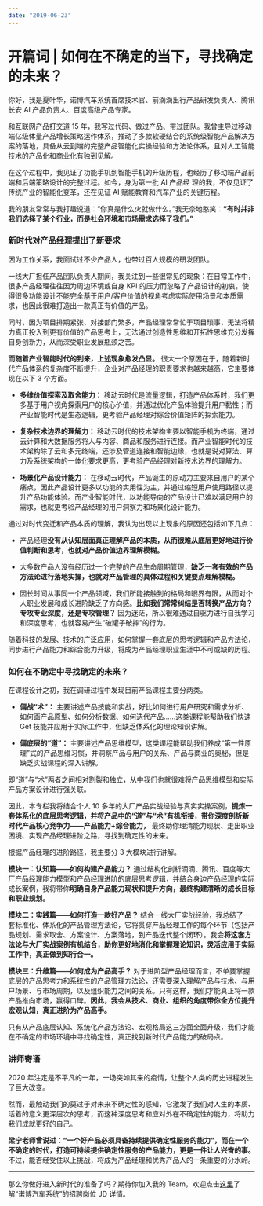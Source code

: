 ```yaml
---
date: "2019-06-23"
---  
```

      
# 开篇词 | 如何在不确定的当下，寻找确定的未来？
你好，我是夏叶华，诺博汽车系统首席技术官、前滴滴出行产品研发负责人、腾讯长安 AI 产品负责人、百度高级产品专家。

和互联网产品打交道 15 年，我写过代码、做过产品、带过团队。我曾主导过移动端亿级体量产品增长策略运作体系，推动了多款软硬结合的系统级智能产品解决方案的落地，具备从云到端的完整产品智能化实操经验和方法论体系，且对人工智能技术的产品化和商业化有独到见解。

在这个过程中，我见证了功能手机到智能手机的升级历程，也经历了移动端产品前端和后端策略设计的完整过程。如今，身为第一批 AI 产品经 理的我，不仅见证了传统产业的智能化变革，还在见证 AI 赋能教育和汽车产业的关键历程。

我的朋友常常与我打趣说道：“你真是什么火就做什么。”我无奈地憨笑：**“有时并非我们选择了某个行业，而是社会环境和市场需求选择了我们。”**

### 新时代对产品经理提出了新要求

因为工作关系，我面试过不少产品人，也带过百人规模的研发团队。

一线大厂担任产品团队负责人期间，我关注到一些很常见的现象：在日常工作中，很多产品经理往往因为周边环境或自身 KPI 的压力而忽略了产品设计的初衷，使得很多功能设计不能完全基于用户/客户价值的视角考虑实际使用场景和本质需求，也因此很难打造出一款真正有价值的产品。

同时，因为项目排期紧张、对接部门繁多，产品经理常常忙于项目琐事，无法将精力真正投入到更有价值的产品思考上，无法通过创造性思维和开拓性思维充分发挥自身创新力，从而深受职业发展瓶颈之苦。

**而随着产业智能时代的到来，上述现象愈发凸显。** 很大一个原因在于，随着新时代产品体系的复杂度不断提升，企业对产品经理的职责要求也越来越高，它主要体现在以下 3 个方面。

* **多维价值探索及取舍能力：** 移动云时代是流量逻辑，打造产品体系时，我们更多基于用户视角探索用户的核心价值，并通过优化产品体验提升用户黏性；而产业智能时代是生态逻辑，更考验产品经理对综合价值矩阵的探索能力。

* **复杂技术边界的理解力：** 移动云时代的技术架构主要以智能手机为终端，通过云计算和大数据服务将人与内容、商品和服务进行连接。而产业智能时代的技术架构除了云和多元终端，还涉及管道连接和智能边缘，也就是说对算法、算力及系统架构的一体化要求更高，更考验产品经理对新技术边界的理解力。

* **场景化产品设计能力：** 在移动云时代，产品诞生的原动力主要来自用户的某个痛点，因此产品设计更多以功能的实用性为主，并通过缩短用户使用路径以提升产品功能体验。而产业智能时代，以功能导向的产品设计已难以满足用户的需求，也就更考验产品经理的用户洞察力和场景化设计能力。

通过对时代变迁和产品本质的理解，我认为出现以上现象的原因还包括如下几点：

* 产品经理**没有从认知层面真正理解产品的本质，从而很难从底层更好地进行价值判断和思考，也就对产品价值边界理解模糊。**

* 大多数产品人没有经历过一个完整的产品生命周期管理，**缺乏一套有效的产品方法论进行落地实操，也就对产品管理的具体过程和关键要点理解模糊。**

* 因长时间从事同一个产品领域，我们所能接触到的格局和眼界有限，从而对个人职业发展和成长进阶缺乏了方向感。**比如我们常常纠结是否转换产品方向？专攻专业深度，还是专攻管理？** 因为迷茫，所以很难通过自驱力进行自我学习和深度思考，也就容易产生“破罐子破摔”的行为。

随着科技的发展、技术的广泛应用，如何掌握一套底层的思考逻辑和产品方法论，同步进行产品能力和综合能力升级，将成为产品经理职业生涯中不可或缺的历程。

### 如何在不确定中寻找确定的未来？

在课程设计之初，我在调研过程中发现目前产品课程主要分两类。

* **偏战“术”：** 主要讲述产品技能和实战，好比如何进行用户研究和需求分析、如何画产品原型、如何分析数据、如何迭代产品……这类课程能帮助我们快速 Get 技能并应用于实际工作中，但缺乏体系化的理论知识讲解。

* **偏底层的“道”：** 主要讲述产品思维模型，这类课程能帮助我们养成“第一性原理”式的产品思维习惯，并洞察产品与用户的关系、产品与商业的奥秘，但是缺乏实战课程的深入讲解。

即“道”与“术”两者之间相对割裂和独立，从中我们也就很难将产品思维模型和实际产品方案设计进行强关联。

因此，本专栏我将结合个人 10 多年的大厂产品实战经验与真实实操案例，**提炼一套体系化的底层思考逻辑，并将产品中的“道”与“术”有机衔接，带你深度剖析新时代产品核心竞争力——产品能力+综合能力，** 最终助你理清能力现状、走出职业困境、实现产品经理进阶之路，寻找到确定性的未来。

根据产品经理的进阶路径，我主要分 3 大模块进行讲解。

**模块一：认知篇——如何构建产品能力？** 通过结构化剖析滴滴、腾讯、百度等大厂产品经理能力模型和产品经理进阶的底层思考逻辑，并结合身边产品经理的实际成长案例，我将带你**明确自身产品能力现状和提升方向，最终构建清晰的成长目标和职业规划。**

**模块二：实践篇——如何打造一款好产品？** 结合一线大厂实战经验，我总结了一套标准化、体系化的产品管理方法论，它将贯穿产品经理工作的每个环节（包括产品规划、需求取舍、方案设计、方案落地，到产品迭代整个闭环）。我会**将这套方法论与大厂实战案例有机结合，助你更好地消化和掌握理论知识，灵活应用于实际工作中，真正做到知行合一。**

**模块三：升维篇——如何成为产品高手？** 对于进阶型产品经理而言，不单要掌握底层的产品思考力和系统性的产品管理方法论，还需要深入理解产品与技术、与用户场景、与市场周期，以及组织能力之间的关系。只有这样，我们才能真正将一款产品推向市场，赢得口碑。**因此，我会从技术、商业、组织的角度带你全方位提升宏观认知，真正进阶为产品高手。**

只有从产品底层认知、系统化产品方法论、宏观格局这三方面全面升级，我们才能在不确定的市场环境中寻找确定性，真正找到新时代产品能力的破局点。

### 讲师寄语

2020 年注定是不平凡的一年，一场突如其来的疫情，让整个人类的历史进程发生了巨大改变。

然而，最触动我们的莫过于对未来不确定性的感知，它激发了我们对人生的本质、活着的意义更深层次的思考，而这种深度思考和应对外在不确定性的能力，将助力我们成就更好的自己。

**梁宁老师曾说过：“一个好产品必须具备持续提供确定性服务的能力”，而在一个不确定的时代，打造可持续提供确定性服务的产品能力，更是一件让人兴奋的事。** 不过，能否经受住以上挑战，将成为产品经理和优秀产品人的一条重要的分水岭。

* * *

那么你做好进入新时代的准备了吗？期待你加入我的 Team，欢迎点击[这里](https://maka.im/pcviewer/10469350/PL3O5PABW10469350?fileGuid=xxQTRXtVcqtHK6j8)了解“诺博汽车系统”的招聘岗位 JD 详情。
